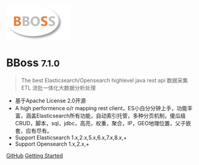 ![logo](images/logo.png)

# BBoss <small>7.1.0</small>

> The best Elasticsearch/Opensearch highlevel java rest api
> 数据采集ETL
> 流批一体化大数据分析处理

- 基于Apache License 2.0开源
- A high performence o/r mapping rest client，ES小白分分钟上手，功能丰富，涵盖Elasticsearch所有功能，自动索引托管，多种分页机制，傻瓜级CRUD，脚本，sql，jdbc，高亮，权重，聚合，IP，GEO地理位置，父子嵌套，应有尽有。
- Support Elasticsearch 1.x,2.x,5.x,6.x,7.x,8.x,+
- Support Opensearch 1.x,2.x,+

[GitHub](https://github.com/bbossgroups/bboss-elasticsearch)
[Getting Started](README.md)

